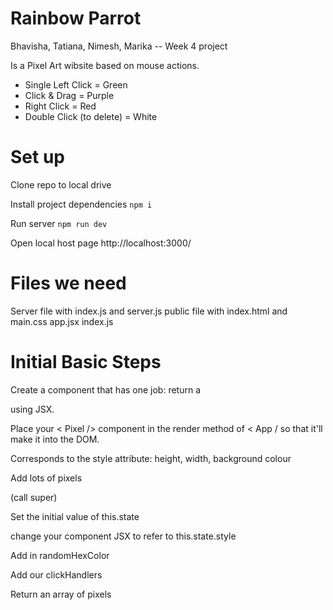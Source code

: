 # Rainbow Parrot

Bhavisha, Tatiana, Nimesh, Marika -- Week 4 project

Is a Pixel Art wibsite based on mouse actions. 

* Single Left Click = Green 
* Click & Drag = Purple 
* Right Click = Red
* Double Click (to delete) = White

# Set up

Clone repo to local drive

Install project dependencies
``
npm i
``

Run server
``
npm run dev 
``

Open local host page http://localhost:3000/

# Files we need

Server file with index.js and server.js public file with index.html and main.css
app.jsx index.js

# Initial Basic Steps

Create a component that has one job: return a <div> using JSX.

Place your < Pixel /> component in the render method of < App / so that it'll
make it into the DOM.

Corresponds to the style attribute: height, width, background colour

Add lots of pixels

(call super)

Set the initial value of this.state

change your component JSX to refer to this.state.style

Add in randomHexColor

Add our clickHandlers

Return an array of pixels
